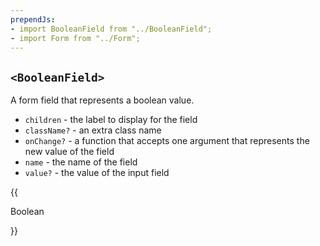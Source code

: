 ```yaml
---
prependJs:
- import BooleanField from "../BooleanField";
- import Form from "../Form";
---
```


## `<BooleanField>`

A form field that represents a boolean value.

* `children` - the label to display for the field
* `className?` - an extra class name
* `onChange?` - a function that accepts one argument that represents the new value of the field
* `name` - the name of the field
* `value?` - the value of the input field

{{
  <Form>
    <BooleanField name="boolean">Boolean</BooleanField>
  </Form>
}}
